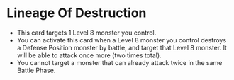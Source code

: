 # Lineage Of Destruction

*   This card targets 1 Level 8 monster you control.
*   You can activate this card when a Level 8 monster you control destroys a Defense Position monster by battle, and target that Level 8 monster. It will be able to attack once more (two times total).
*   You cannot target a monster that can already attack twice in the same Battle Phase.

